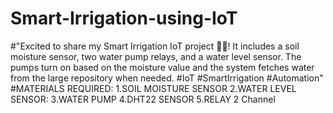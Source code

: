 # Smart-Irrigation-using-IoT
#"Excited to share my Smart Irrigation IoT project 🌱🚀! It includes a soil moisture sensor, two water pump relays, and a water level sensor. 
The pumps turn on based on the moisture value
and the system fetches water from the large repository when needed. #IoT #SmartIrrigation #Automation"
#MATERIALS REQUIRED:
1.SOIL MOISTURE SENSOR
2.WATER LEVEL SENSOR:
3.WATER PUMP
4.DHT22 SENSOR
5.RELAY 2 Channel

